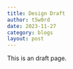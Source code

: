 ```yaml
---
title: Design Draft
author: t5w0rd
date: 2023-11-27
category: blogs
layout: post
---
```


This is an draft page.
